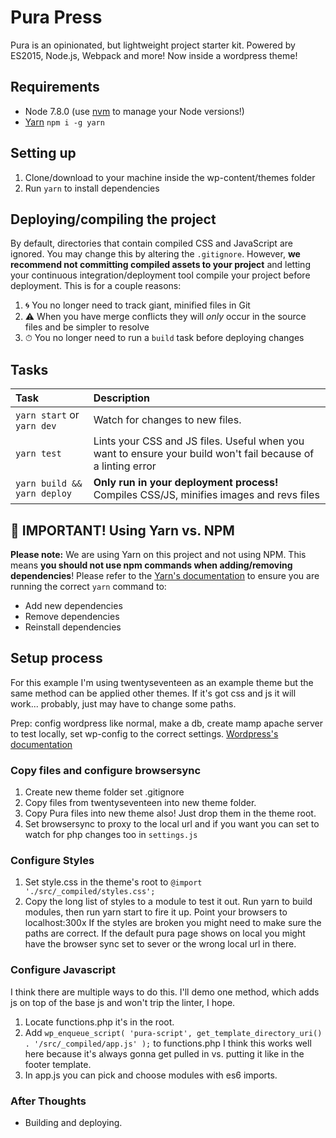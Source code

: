 # Pura Press
Pura is an opinionated, but lightweight project starter kit. Powered by ES2015, Node.js, Webpack and more! Now inside a wordpress theme!

## Requirements
- Node 7.8.0 (use [nvm](https://github.com/creationix/nvm) to manage your Node versions!)
- [Yarn](https://yarnpkg.com) `npm i -g yarn`

## Setting up
1. Clone/download to your machine inside the wp-content/themes folder
2. Run `yarn` to install dependencies

## Deploying/compiling the project
By default, directories that contain compiled CSS and JavaScript are ignored. You may change this by altering the `.gitignore`. However, **we recommend not committing compiled assets to your project** and letting your continuous integration/deployment tool compile your project before deployment. This is for a couple reasons:

1. 🌀 You no longer need to track giant, minified files in Git
2. ⚠️ When you have merge conflicts they will _only_ occur in the source files and be simpler to resolve
3. ⏱ You no longer need to run a `build` task before deploying changes

## Tasks

| Task                        | Description                                                                                                  |
|:----------------------------|:-------------------------------------------------------------------------------------------------------------|
| `yarn start` or `yarn dev`  | Watch for changes to new files.                                                                              |
| `yarn test`                 | Lints your CSS and JS files. Useful when you want to ensure your build won't fail because of a linting error |
| `yarn build && yarn deploy` | **Only run in your deployment process!** Compiles CSS/JS, minifies images and revs files                     |

## 🚨 IMPORTANT! Using Yarn vs. NPM
**Please note:** We are using Yarn on this project and not using NPM. This means **you should not use npm commands when adding/removing dependencies**! Please refer to the [Yarn's documentation](https://yarnpkg.com/en/docs/migrating-from-npm#toc-cli-commands-comparison) to ensure you are running the correct `yarn` command to:

- Add new dependencies
- Remove dependencies
- Reinstall dependencies

## Setup process

For this example I'm using twentyseventeen as an example theme but the same method can be applied other themes. If it's got css and js it will work... probably, just may have to change some paths.

Prep: config wordpress like normal, make a db, create mamp apache server to test locally, set wp-config to the correct settings. [Wordpress's documentation](https://codex.wordpress.org/Installing_WordPress)

### Copy files and configure browsersync

1. Create new theme folder set .gitignore
2. Copy files from twentyseventeen into new theme folder.
3. Copy Pura files into new theme also! Just drop them in the theme root.
4. Set browsersync to proxy to the local url and if you want you can set to watch for php changes too in `settings.js`

### Configure Styles

1. Set style.css in the theme's root to `@import './src/_compiled/styles.css';`
2. Copy the long list of styles to a module to test it out. Run yarn to build modules, then run yarn start to fire it up. Point your browsers to localhost:300x If the styles are broken you might need to make sure the paths are correct. If the default pura page shows on local you might have the browser sync set to sever or the wrong local url in there.

### Configure Javascript

I think there are multiple ways to do this. I'll demo one method, which adds js on top of the base js and won't trip the linter, I hope.

1. Locate functions.php it's in the root.
2. Add `wp_enqueue_script( 'pura-script', get_template_directory_uri() . '/src/_compiled/app.js' );` to functions.php I think this works well here because it's always gonna get pulled in vs. putting it like in the footer template.
3. In app.js you can pick and choose modules with es6 imports.

### After Thoughts
* Building and deploying.

